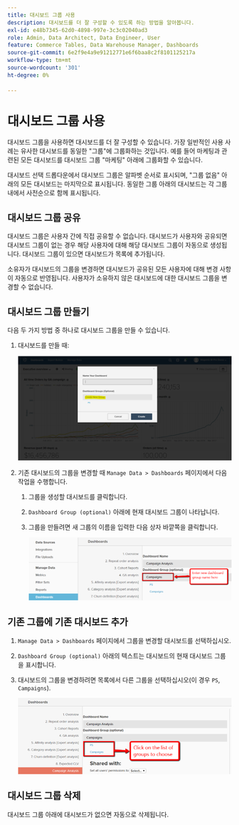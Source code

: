 ```yaml
---
title: 대시보드 그룹 사용
description: 대시보드를 더 잘 구성할 수 있도록 하는 방법을 알아봅니다.
exl-id: e48b7345-62d0-4898-997e-3c3c02040ad3
role: Admin, Data Architect, Data Engineer, User
feature: Commerce Tables, Data Warehouse Manager, Dashboards
source-git-commit: 6e2f9e4a9e91212771e6f6baa8c2f8101125217a
workflow-type: tm+mt
source-wordcount: '301'
ht-degree: 0%

---
```


# 대시보드 그룹 사용

대시보드 그룹을 사용하면 대시보드를 더 잘 구성할 수 있습니다. 가장 일반적인 사용 사례는 유사한 대시보드를 동일한 &quot;그룹&quot;에 그룹화하는 것입니다. 예를 들어 마케팅과 관련된 모든 대시보드를 대시보드 그룹 &quot;마케팅&quot; 아래에 그룹화할 수 있습니다.

대시보드 선택 드롭다운에서 대시보드 그룹은 알파벳 순서로 표시되며, &quot;그룹 없음&quot; 아래의 모든 대시보드는 마지막으로 표시됩니다. 동일한 그룹 아래의 대시보드는 각 그룹 내에서 사전순으로 함께 표시됩니다.

## 대시보드 그룹 공유

대시보드 그룹은 사용자 간에 직접 공유할 수 없습니다. 대시보드가 사용자와 공유되면 대시보드 그룹이 없는 경우 해당 사용자에 대해 해당 대시보드 그룹이 자동으로 생성됩니다. 대시보드 그룹이 있으면 대시보드가 목록에 추가됩니다.

소유자가 대시보드의 그룹을 변경하면 대시보드가 공유된 모든 사용자에 대해 변경 사항이 자동으로 반영됩니다. 사용자가 소유하지 않은 대시보드에 대한 대시보드 그룹을 변경할 수 없습니다.

## 대시보드 그룹 만들기

다음 두 가지 방법 중 하나로 대시보드 그룹을 만들 수 있습니다.

1. 대시보드를 만들 때:

   ![대시보드 그룹 만들기](../../assets/create-dashboard-groups-new-dashboard.png)

1. 기존 대시보드의 그룹을 변경할 때 `Manage Data > Dashboards` 페이지에서 다음 작업을 수행합니다.

   1. 그룹을 생성할 대시보드를 클릭합니다.

   1. `Dashboard Group (optional)` 아래에 현재 대시보드 그룹이 나타납니다.

   1. 그룹을 만들려면 새 그룹의 이름을 입력한 다음 상자 바깥쪽을 클릭합니다.

      ![대시보드 그룹 만들기](../../assets/create-dashboard-groups-existing-dashboard.png)

## 기존 그룹에 기존 대시보드 추가

1. `Manage Data > Dashboards` 페이지에서 그룹을 변경할 대시보드를 선택하십시오.

1. `Dashboard Group (optional)` 아래의 텍스트는 대시보드의 현재 대시보드 그룹을 표시합니다.

1. 대시보드의 그룹을 변경하려면 목록에서 다른 그룹을 선택하십시오(이 경우 `PS`, `Campaigns`).

   ![그룹 대시보드 변경](../../assets/add-existing-dashboard-existing-group.png)

## 대시보드 그룹 삭제

대시보드 그룹 아래에 대시보드가 없으면 자동으로 삭제됩니다.
